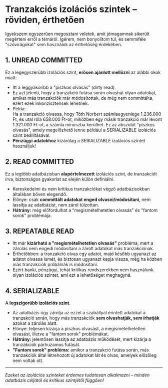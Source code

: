 # Tranzakciós izolációs szintek – röviden, érthetően

Igyekszem egyszerűen megosztani veletek, amit jómagamnak sikerült megérteni erről a témáról. Ígérem, nem bonyolítom túl,
és semmiféle "szóvirágokat" sem használok az érthetőség érdekében.

## 1. UNREAD COMMITTED

Ez a legegyszerűbb izolációs szint, **erősen ajánlott mellőzni** az alábbi okok miatt:
- Itt a leggyakoribb a "piszkos olvasás" (dirty read).  
- Ez azt jelenti, hogy a tranzakció futása során olvashat olyan adatokat, amiket más tranzakciók már módosítottak, de még nem committálta, ezért ezek inkonzisztensek lehetnek.
- Példa:  
  Ha a tranzakció olvassa, hogy Tóth Norbert számlaegyenlege 1.236.000 Ft, és utal róla 658.000 Ft-ot, miközben egy másik tranzakció már levont 1.321.000 Ft-ot,
  a számla mínuszba kerülhet. Ez az abszolút "piszkos olvasás", amely megelőzhető lenne például a SERIALIZABLE izolációs szint beállításával.
- **Pénzügyi adatokhoz** kizárólag a SERIALIZABLE izolációs szintet használjuk!

## 2. READ COMMITTED

Ez a legtöbb adatbázisban **alapértelmezett** izolációs szint, de tranzakciót írva, biztonságos gyakorlat az elején külön definiálni.
- Kereskedelmi és nem kritikus tranzakciókat végző adatbázisokban általában bőven elegendő.
- Előnye: csak **committált adatokat enged olvasni/módosítani**, nem lassítja az adatbázist, nem zárol túlzottan.
- **Hátrány:** még előfordulhat a "megismételhetetlen olvasás" és "fantom sorok" problémája.

## 3. REPEATABLE READ

- Itt már **kizárható a "megismételhetetlen olvasás"** probléma, mert a zárolás nem engedi módosítani a zárolt adatokat más tranzakciónak.
- Érthetőbben: a tranzakció olvas egy adatot, majd később ugyanazt az adatot olvassa ismét, és biztosan ugyanazt kapja vissza, még ha közben más tranzakciók próbálnák is módosítani.
- Ezért banki, pénzügyi, tehát kritikus rendszerekben nem használunk olyan izolációs szintet, ami ezt a lehetőséget meghagyná.

## 4. SERIALIZABLE

A **legszigorúbb izolációs szint**.
- Az adatbázis úgy zárolja az ezzel a szabállyal érintett adatokat a tranzakció során, hogy más tranzakciók **sem olvashatják, sem írhatják** azokat a zárolás alatt.
- Előnye: teljesen kizárja a piszkos olvasást, a megismételhetetlen olvasást, illetve a "fantom sorok" problémákat.
- **Hátrány:** jelentősen lassítja az adatbázis működését, mert kizárja a tranzakciók párhuzamos futását.
- **"Fantom sorok" probléma:** amikor a tranzakció futása során, más tranzakciók által létrehozott új adatokat lát és olvas, amelyek előzőleg nem voltak ott.

---

_Ezeket az izolációs szinteket érdemes tudatosan alkalmazni – minden adatbázis céljától és kritikus szintjétől függően!_
